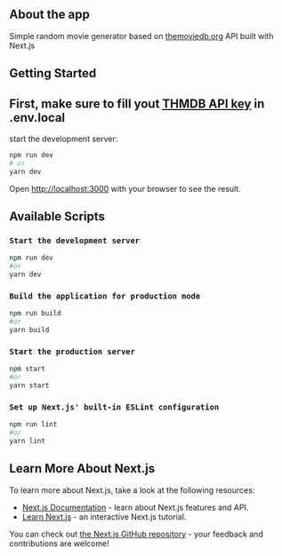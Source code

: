 ## About the app

Simple random movie generator based on [themoviedb.org](https://themoviedb.org) API built with Next.js

## Getting Started

## First, make sure to fill yout [THMDB API key](https://developers.themoviedb.org/3/getting-started/introduction) in .env.local

start the development server:

```bash
npm run dev
# or
yarn dev
```

Open [http://localhost:3000](http://localhost:3000) with your browser to see the result.

## Available Scripts

### `Start the development server`

```sh
npm run dev
#or
yarn dev
```

### `Build the application for production mode`

```sh
npm run build
#or
yarn build
```

### `Start the production server`

```sh
npm start
#or
yarn start
```

### `Set up Next.js' built-in ESLint configuration`

```sh
npm run lint
#or
yarn lint
```

## Learn More About Next.js

To learn more about Next.js, take a look at the following resources:

-   [Next.js Documentation](https://nextjs.org/docs) - learn about Next.js features and API.
-   [Learn Next.js](https://nextjs.org/learn) - an interactive Next.js tutorial.

You can check out [the Next.js GitHub repository](https://github.com/vercel/next.js/) - your feedback and contributions are welcome!
